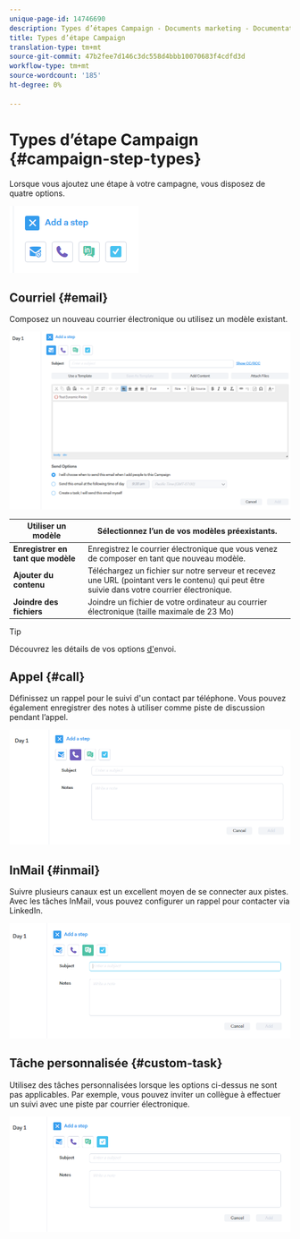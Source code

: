 ```yaml
---
unique-page-id: 14746690
description: Types d’étapes Campaign - Documents marketing - Documentation sur les produits
title: Types d’étape Campaign
translation-type: tm+mt
source-git-commit: 47b2fee7d146c3dc558d4bbb10070683f4cdfd3d
workflow-type: tm+mt
source-wordcount: '185'
ht-degree: 0%

---
```



# Types d’étape Campaign {#campaign-step-types}

Lorsque vous ajoutez une étape à votre campagne, vous disposez de quatre options.

![](assets/one-4.png)

## Courriel {#email}

Composez un nouveau courrier électronique ou utilisez un modèle existant.

![](assets/email.png)

| **Utiliser un modèle** | Sélectionnez l’un de vos modèles préexistants. |
|---|---|
| **Enregistrer en tant que modèle** | Enregistrez le courrier électronique que vous venez de composer en tant que nouveau modèle. |
| **Ajouter du contenu** | Téléchargez un fichier sur notre serveur et recevez une URL (pointant vers le contenu) qui peut être suivie dans votre courrier électronique. |
| **Joindre des fichiers** | Joindre un fichier de votre ordinateur au courrier électronique (taille maximale de 23 Mo) |

>[!TIP]
>
>Découvrez les détails de vos options [d&#39;](http://docs.marketo.com/x/7QDb)envoi.

## Appel {#call}

Définissez un rappel pour le suivi d&#39;un contact par téléphone. Vous pouvez également enregistrer des notes à utiliser comme piste de discussion pendant l’appel.

![](assets/pic.png)

## InMail {#inmail}

Suivre plusieurs canaux est un excellent moyen de se connecter aux pistes. Avec les tâches InMail, vous pouvez configurer un rappel pour contacter via LinkedIn.

![](assets/inmail.png)

## Tâche personnalisée {#custom-task}

Utilisez des tâches personnalisées lorsque les options ci-dessus ne sont pas applicables. Par exemple, vous pouvez inviter un collègue à effectuer un suivi avec une piste par courrier électronique.

![](assets/custom.png)

